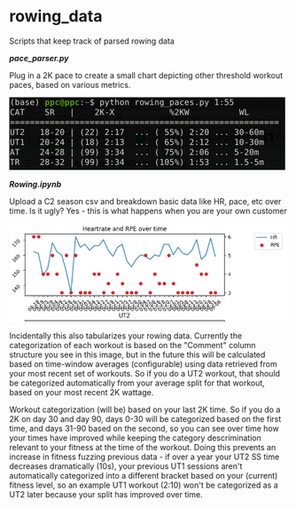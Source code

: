 # rowing_data
Scripts that keep track of parsed rowing data

**_pace_parser.py_**

Plug in a 2K pace to create a small chart depicting other threshold workout paces, based on various metrics.

![image](/pictures/pp.png)

**_Rowing.ipynb_**

Upload a C2 season csv and breakdown basic data like HR, pace, etc over time. Is it ugly? Yes - this is what happens when you are your own customer

![image](/pictures/row_data.png)

Incidentally this also tabularizes your rowing data. Currently the categorization of each workout is based on the "Comment" column structure you see in this image, but in the future this will be calculated based on time-window averages (configurable) using data retrieved from your most recent set of workouts. So if you do a UT2 workout, that should be categorized automatically from your average split for that workout, based on your most recent 2K wattage.

Workout categorization (will be) based on your last 2K time. So if you do a 2K on day 30 and day 90, days 0-30 will be categorized based on the first time, and days 31-90 based on the second, so you can see over time how your times have improved while keeping the category descrimination relevant to your fitness at the time of the workout. Doing this prevents an increase in fitness fuzzing previous data - if over a year your UT2 SS time decreases dramatically (10s), your previous UT1 sessions aren't automatically categorized into a different bracket based on your (current) fitness level, so an example UT1 workout (2:10) won't be categorized as a UT2 later because your split has improved over time.
